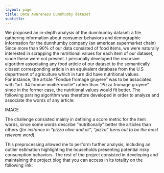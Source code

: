 ```yaml
---
layout: page
title: Data Awareness Dunnhumby dataset
subtitle: 
---
```

We proposed an in-depth analysis of the dunnhumby dataset: a file gathering information about consumer behaviors and demographic information for the dunnhumby company (an american supermarket chain) <br>
Since more than 90% of our data consisted of food items, we were naturally interested in scrapping the nutritional values for each item of our dataset, since these were not present. I personally developed the recursive algorithm associating any food article of our dataset to the semantically closest corresponding article in an equivalent database from the U.S department of agriculture which in turn did have nutritional values. <br> For instance, the article “Fondue fromage gruyere” was to be associated with “art. 34 fondue moitié-moitié” rather than “Pizza fromage gruyere” since in the former case, the nutritional values would fit better.
The following parsing algorithm was therefore developed in order to analyze and associate the words of any article:

IMAGE

The challenge consisted mainly in defining a score metric for the item words, since some words describe “nutritionally” better the articles  than others (_for instance in “pizza olive and oil”, “pizza” turns out to be the most relevant word_). <br>

This preprocessing allowed me to perform further analysis, including an outlier estimation highlighting the households presenting potential risky consumption behaviors.
The rest of the project consisted in developing and maintaining the project blog that you can access in its totality on the following link:
